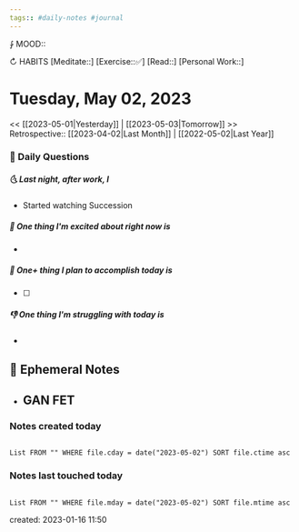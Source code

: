 ```yaml
---
tags:: #daily-notes #journal
---
```


⨑ MOOD::

↻ HABITS
[Meditate::]
[Exercise::✅]
[Read::]
[Personal Work::]

# Tuesday, May 02, 2023

<< [[2023-05-01|Yesterday]] | [[2023-05-03|Tomorrow]] >>
Retrospective:: [[2023-04-02|Last Month]] | [[2022-05-02|Last Year]]

### 📅 Daily Questions

##### 🌜 Last night, after work, I

- Started watching Succession

##### 🙌 One thing I'm excited about right now is

-

##### 🚀 One+ thing I plan to accomplish today is

- [ ]

##### 👎 One thing I'm struggling with today is

-

## 📝 Ephemeral Notes

- GAN FET
	- 

### Notes created today

```dataview

List FROM "" WHERE file.cday = date("2023-05-02") SORT file.ctime asc

```

### Notes last touched today

```dataview

List FROM "" WHERE file.mday = date("2023-05-02") SORT file.mtime asc

```

created: 2023-01-16 11:50
